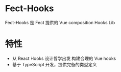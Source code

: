 # Fect-Hooks

Fect-Hooks 是 Fect 提供的 Vue composition Hooks Lib

# 特性

- 从 React Hooks 设计哲学出发 构建合理的 Vue hooks
- 基于 TypeScript 开发，提供完备的类型定义

